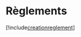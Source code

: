 # Règlements

[!include[creationreglement](reglements.creationreglement.autogen.md)]














































































































